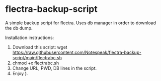 # flectra-backup-script
A simple backup script for flectra. Uses db manager in order to download the db dump.

Installation instructions:
1. Download this script: wget https://raw.githubusercontent.com/Notespeak/flectra-backup-script/main/flectrabc.sh
2. chmod +x flectrabc.sh
3. Change  URL, PWD, DB lines in the script.
4. Enjoy ).
